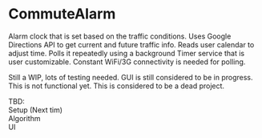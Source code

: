 # CommuteAlarm
Alarm clock that is set based on the traffic conditions. Uses Google Directions API to get current and future traffic info. Reads user calendar to adjust time. Polls it repeatedly using a background Timer service that is user customizable. Constant WiFi/3G connectivity is needed for polling.

Still a WIP, lots of testing needed. GUI is still considered to be in progress. This is not  functional yet. This is considered to be a dead project.

TBD: <br/>
Setup (Next tim)<br/>
Algorithm <br/>
UI <br/>
